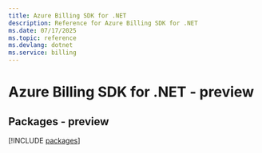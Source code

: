 ```yaml
---
title: Azure Billing SDK for .NET
description: Reference for Azure Billing SDK for .NET
ms.date: 07/17/2025
ms.topic: reference
ms.devlang: dotnet
ms.service: billing
---
```

# Azure Billing SDK for .NET - preview
## Packages - preview
[!INCLUDE [packages](billing-index.md)]